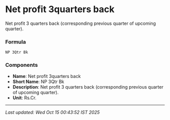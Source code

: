 # Net profit 3quarters back
Net profit 3 quarters back (corresponding previous quarter of upcoming quarter).

### Formula
```text
NP 3Qtr Bk
```


### Components
- **Name**: Net profit 3quarters back
- **Short Name**: NP 3Qtr Bk
- **Description**: Net profit 3 quarters back (corresponding previous quarter of upcoming quarter).
- **Unit**: Rs.Cr.

---
*Last updated: Wed Oct 15 00:43:52 IST 2025*
